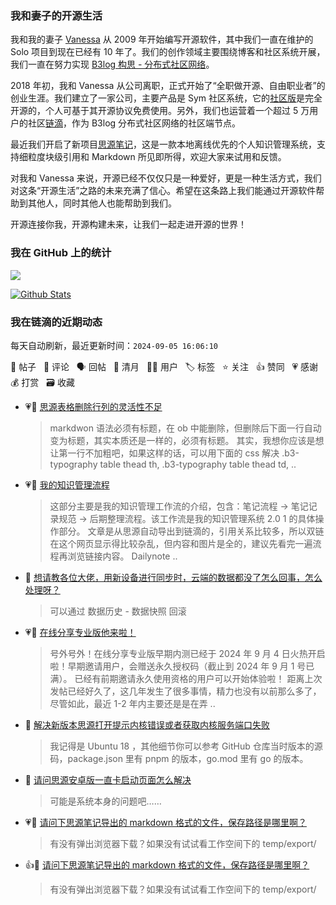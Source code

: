 ### 我和妻子的开源生活

我和我的妻子 [Vanessa](https://github.com/Vanessa219) 从 2009 年开始编写开源软件，其中我们一直在维护的 Solo 项目到现在已经有 10 年了。我们的创作领域主要围绕博客和社区系统开展，我们一直在努力实现 [B3log 构思 - 分布式社区网络](https://ld246.com/article/1546941897596)。

2018 年初，我和 Vanessa 从公司离职，正式开始了“全职做开源、自由职业者”的创业生涯。我们建立了一家公司，主要产品是 Sym 社区系统，它的[社区版](https://github.com/88250/symphony)是完全开源的，个人可基于其开源协议免费使用。另外，我们也运营着一个超过 5 万用户的社区[链滴](https://ld246.com)，作为 B3log 分布式社区网络的社区端节点。

最近我们开启了新项目[思源笔记](https://github.com/siyuan-note/siyuan)，这是一款本地离线优先的个人知识管理系统，支持细粒度块级引用和 Markdown 所见即所得，欢迎大家来试用和反馈。

对我和 Vanessa 来说，开源已经不仅仅只是一种爱好，更是一种生活方式，我们对这条“开源生活”之路的未来充满了信心。希望在这条路上我们能通过开源软件帮助到其他人，同时其他人也能帮助到我们。

开源连接你我，开源构建未来，让我们一起走进开源的世界！

### 我在 GitHub 上的统计

<a title="Hits" target="_blank" href="https://github.com/88250/88250"><img src="https://hits.b3log.org/88250/88250.svg"></a>

[![Github Stats](https://github-readme-stats.vercel.app/api?username=88250&theme=tokyonight&show_icons=true)](https://github.com/88250)

<!--events start -->

### 我在链滴的近期动态

每天自动刷新，最近更新时间：`2024-09-05 16:06:10`

📝 帖子 &nbsp; 💬 评论 &nbsp; 🗣 回帖 &nbsp; 🌙 清月 &nbsp; 👨‍💻 用户 &nbsp; 🏷️ 标签 &nbsp; ⭐️ 关注 &nbsp; 👍 赞同 &nbsp; 💗 感谢 &nbsp; 💰 打赏 &nbsp; 🗃 收藏

* 💗💬 [思源表格删除行列的灵活性不足](https://ld246.com/article/1725521201334/comment/1725522570575#comments)

  > markdwon 语法必须有标题，在 ob 中能删除，但删除后下面一行自动变为标题，其实本质还是一样的，必须有标题。 其实，我想你应该是想让第一行不加粗吧，如果这样的话，可以用下面的 css 解决 .b3-typography table thead th, .b3-typography table thead td, ..
* 💗📝 [我的知识管理流程](https://ld246.com/article/1725517203707)

  > 这部分主要是我的知识管理工作流的介绍，包含：笔记流程 -&gt; 笔记记录规范 -&gt; 后期整理流程。该工作流是我的知识管理系统 2.0 1 的具体操作部分。 文章是从思源自动导出到链滴的，引用关系比较多，所以双链在这个网页显示得比较杂乱，但内容和图片是全的，建议先看完一遍流程再浏览链接内容。 Dailynote  ..
* 💬 [想请教各位大佬，用新设备进行同步时，云端的数据都没了怎么回事，怎么处理呀？](https://ld246.com/article/1725508811405/comment/1725509326920#comments)

  > 可以通过 数据历史 - 数据快照 回滚
* 💗📝 [在线分享专业版他来啦！](https://ld246.com/article/1725502808044)

  > 号外号外！在线分享专业版早期内测已经于 2024 年 9 月 4 日火热开启啦！早期邀请用户，会赠送永久授权码（截止到 2024 年 9 月 1 号已满）。 已经有前期邀请永久使用资格的用户可以开始体验啦！ 距离上次发帖已经好久了，这几年发生了很多事情，精力也没有以前那么多了，尽管如此，最近 1-2 年内主要还是是在弄 ..
* 💬 [解决新版本思源打开提示内核错误或者获取内核服务端口失败](https://ld246.com/article/1715657227301/comment/1725487558269#comments)

  > 我记得是 Ubuntu 18 ，其他细节你可以参考 GitHub 仓库当时版本的源码，package.json 里有 pnpm 的版本，go.mod 里有 go 的版本。
* 💬 [请问思源安卓版一直卡启动页面怎么解决](https://ld246.com/article/1725453941543/comment/1725467977982#comments)

  > 可能是系统本身的问题吧……
* 💗💬 [请问下思源笔记导出的 markdown 格式的文件，保存路径是哪里啊？](https://ld246.com/article/1725457281493/comment/1725458522129#comments)

  > 有没有弹出浏览器下载？如果没有试试看工作空间下的 temp/export/
* 👍💬 [请问下思源笔记导出的 markdown 格式的文件，保存路径是哪里啊？](https://ld246.com/article/1725457281493/comment/1725458522129#comments)

  > 有没有弹出浏览器下载？如果没有试试看工作空间下的 temp/export/


<!--events end -->
